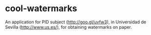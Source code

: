 cool-watermarks
===============

An application for PID subject (http://goo.gl/uvfw3), in Universidad de Sevilla (http://www.us.es/), for obtaining watermarks on paper.